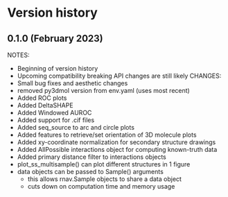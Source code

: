 Version history
===============

0.1.0 (February 2023)
---------------------
NOTES:
- Beginning of version history
- Upcoming compatibility breaking API changes are still likely
CHANGES:
- Small bug fixes and aesthetic changes
- removed py3dmol version from env.yaml (uses most recent)
- Added ROC plots
- Added DeltaSHAPE
- Added Windowed AUROC
- Added support for .cif files
- Added seq_source to arc and circle plots
- Added features to retrieve/set orientation of 3D molecule plots
- Added xy-coordinate normalization for secondary structure drawings
- Added AllPossible interactions object for computing known-truth data
- Added primary distance filter to interactions objects
- plot_ss_multisample() can plot different structures in 1 figure
- data objects can be passed to Sample() arguments
  - this allows rnav.Sample objects to share a data object
  - cuts down on computation time and memory usage
